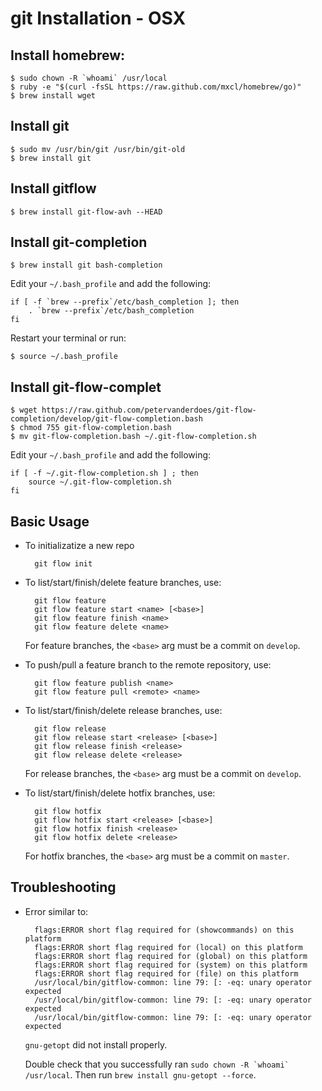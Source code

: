 # git Installation - OSX

## Install homebrew:

	$ sudo chown -R `whoami` /usr/local
	$ ruby -e "$(curl -fsSL https://raw.github.com/mxcl/homebrew/go)"
	$ brew install wget
	
## Install git

	$ sudo mv /usr/bin/git /usr/bin/git-old
	$ brew install git

## Install gitflow

	$ brew install git-flow-avh --HEAD

## Install git-completion

	$ brew install git bash-completion
	
Edit your `~/.bash_profile` and add the following:
	
	if [ -f `brew --prefix`/etc/bash_completion ]; then
		. `brew --prefix`/etc/bash_completion
	fi
	
Restart your terminal or run: 
	
	$ source ~/.bash_profile

## Install git-flow-complet
	
	$ wget https://raw.github.com/petervanderdoes/git-flow-completion/develop/git-flow-completion.bash
	$ chmod 755 git-flow-completion.bash
	$ mv git-flow-completion.bash ~/.git-flow-completion.sh
	
Edit your `~/.bash_profile` and add the following:

	if [ -f ~/.git-flow-completion.sh ] ; then
		source ~/.git-flow-completion.sh
	fi
	

## Basic Usage

* To initializatize a new repo
	
  		git flow init

* To list/start/finish/delete feature branches, use:

  		git flow feature
  		git flow feature start <name> [<base>]
  		git flow feature finish <name>
  		git flow feature delete <name>

  For feature branches, the `<base>` arg must be a commit on `develop`.

* To push/pull a feature branch to the remote repository, use:

  		git flow feature publish <name>
		git flow feature pull <remote> <name>

* To list/start/finish/delete release branches, use:

  		git flow release
  		git flow release start <release> [<base>]
  		git flow release finish <release>
  		git flow release delete <release>

  For release branches, the `<base>` arg must be a commit on `develop`.

* To list/start/finish/delete hotfix branches, use:

  		git flow hotfix
  		git flow hotfix start <release> [<base>]
  		git flow hotfix finish <release>
  		git flow hotfix delete <release>

  For hotfix branches, the `<base>` arg must be a commit on `master`.


## Troubleshooting

* Error similar to:

		flags:ERROR short flag required for (showcommands) on this platform
		flags:ERROR short flag required for (local) on this platform
		flags:ERROR short flag required for (global) on this platform
		flags:ERROR short flag required for (system) on this platform
		flags:ERROR short flag required for (file) on this platform
		/usr/local/bin/gitflow-common: line 79: [: -eq: unary operator expected
		/usr/local/bin/gitflow-common: line 79: [: -eq: unary operator expected
		/usr/local/bin/gitflow-common: line 79: [: -eq: unary operator expected

	`gnu-getopt` did not install properly. 
	
	Double check that you successfully ran ``sudo chown -R `whoami` /usr/local``. Then run `brew install gnu-getopt --force`.
